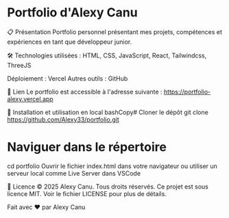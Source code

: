 # Portfolio d'Alexy Canu #

📋 Présentation
Portfolio personnel présentant mes projets, compétences et expériences en tant que développeur junior.

🛠️ Technologies utilisées : HTML, CSS, JavaScript, React, Tailwindcss, ThreeJS

Déploiement : Vercel
Autres outils : GitHub

🔗 Lien
Le portfolio est accessible à l'adresse suivante : https://portfolio-alexy.vercel.app

🚀 Installation et utilisation en local
bashCopy# Cloner le dépôt
git clone https://github.com/Alexy33/portfolio.git

# Naviguer dans le répertoire
cd portfolio
Ouvrir le fichier index.html dans votre navigateur
ou utiliser un serveur local comme Live Server dans VSCode

📝 Licence
© 2025 Alexy Canu. Tous droits réservés.
Ce projet est sous licence MIT. Voir le fichier LICENSE pour plus de détails.

Fait avec ❤️ par Alexy Canu
